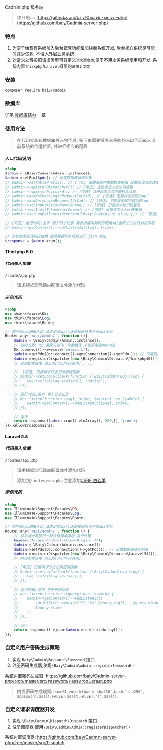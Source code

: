 Cadmin php 服务端 

> 项目地址: [https://github.com/baiy/Cadmin-server-php](https://github.com/baiy/Cadmin-server-php)

### 特点

1. 为便于给现有系统加入后台管理功能和加快新系统开发, 后台核心系统尽可能的减少依赖, 不侵入外层业务系统.
2. 对请求处理按照请求类型可自定义`请求调度类`,便于不用业务系统使用和开发. 系统内置`Thinkphp`/`Laravel`框架的`请求调度类`


### 安装
```
composer require baiy/cadmin
```

### 数据库

详见 [数据库结构](server/db.md) 一章

### 使用方法
> 在代码安装和数据库导入完毕后, 接下来需要将后台系统的入口代码嵌入当前系统的合适位置, 并进行相应的配置

#### 入口代码说明

```php
<?php
$admin = \Baiy\Cadmin\Admin::instance();
$admin->setPdo($pdo); // 设置数据库操作对象
// $admin->setTablePrefix(); // [可选] 设置系统内置数据表前缀 设置后注意修改表名
// $admin->registerDispatcher(); // [可选] 注册自定义请求调度器
// $admin->registerPassword(); // [可选] 注册自定义用户密码生成器
// $admin->addNoCheckLoginRequestId($id); // [可选] 无需校验权限的api
// $admin->addOnlyLoginRequestId($id); // [可选] 只需登录即可访问的api
// $admin->setInputActionName($name); // [可选] 设置请求标识变量名
// $admin->setInputTokenName($name); // [可选] 设置请求token变量名
// $admin->setLogCallback(function(\Baiy\Cadmin\Log $log){}); // [可选] 请求日志记录回调函数

// [可选] 运行时SQL监听 便于日志记录 需要根据实际项目使用sql监听方法进行对应调用
// $admin->getContext()->addListenSql($sql, $time);

// 获取业务处理响应结果 后续根据实际项目进行`json`输出
$response = $admin->run();
```

#### Thinkphp 6.0

##### 代码插入位置
```
/route/app.php
```
> 请求根据实际路由配置文件添加代码

##### 示例代码 
```php
<?php
use think\facade\Db;
use think\facade\Log;
use think\facade\Route;

// 客户端api路由入口 请求记住此url这是提供给客户端api地址
Route::any('/api/admin/', function (){
    $admin = \Baiy\Cadmin\Admin::instance();
    // 临时方案: tp 需要先查询一次数据库 才能获取到pdo对象
    Db::connect()->execute("select 1");
    $admin->setPdo(Db::connect()->getConnection()->getPdo()); // 设置数据库操作对象
    $admin->registerDispatcher(new \Baiy\Cadmin\Dispatch\Thinkphp60()); // [可选] 注册内置的thinkphp调用类
    // 其他配置省略 见上方[入口代码说明] ..... 

    //  [可选] 设置请求日志记录回调函数
    // $admin->setLogCallback(function (\Baiy\Cadmin\Log $log) {
    //    Log::write($log->toJson(), 'notice');
    // });

    // 运行时SQL监听 便于日志记录
    // Db::listen(function ($sql, $time, $master) use ($admin) {
    //    $admin->getContext()->addListenSql($sql, $time);
    // });

    // 运行
    return response($admin->run()->toArray(), 200,[],'json');
})->allowCrossDomain();
```

#### Laravel 5.8

##### 代码插入位置
```
/routes/api.php
```
> 请求根据实际路由配置文件添加代码
>
> 添加到`/routes/web.php` 注意添加[CSRF 白名单](https://learnku.com/docs/laravel/5.8/csrf/3892)

##### 示例代码 
```php
<?php
use Illuminate\Support\Facades\DB;
use Illuminate\Support\Facades\Log;
use Illuminate\Support\Facades\Route;

// 客户端api路由入口 请求记住此url这是提供给客户端api地址
Route::any('/api/admin/', function () {
    // 前后端分离项目一般会有跨域问题 自行处理
    header('Access-Control-Allow-Origin: *');
    $admin = \Baiy\Cadmin\Admin::instance();
    $admin->setPdo(Db::connection()->getPdo()); // 设置数据库操作对象
    $admin->registerDispatcher(new \Baiy\Cadmin\Dispatch\Laravel58()); // [可选] 注册内置的thinkphp调用类
    // 其他配置省略 见上方[入口代码说明] .....

    // [可选] 设置请求日志记录回调函数
    // $admin->setLogCallback(function (\Baiy\Cadmin\Log $log) {
    //    Log::info($log->toJson());
    // });

    // 运行时SQL监听 便于日志记录
    // Db::listen(function ($query) use ($admin) {
    //    $admin->getContext()->addListenSql(
    //        sprintf(str_replace("?","%s",$query->sql),...$query->bindings),
    //        $query->time
    //    );
    // });

    // 运行
    return response()->json($admin->run()->toArray());
});
```
### 自定义用户密码生成策略

1. 实现 `Baiy\Cadmin\Password\Password` 接口
2. 注册密码生成器,使用`\Baiy\Cadmin\Admin::registerPassword()`

系统内置密码生成器: <https://github.com/baiy/Cadmin-server-php/blob/master/src/Password/PasswrodDefault.php>

> 内置密码生成规则: `base64_encode(hash('sha256',hash("sha256", $password.$salt,FALSE).$salt,FALSE).'|'.$salt);`

### 自定义请求调度器开发

1. 实现 `\Baiy\Cadmin\Dispatch\Dispatch` 接口
2. 注册调度器,使用`\Baiy\Cadmin\Admin::registerDispatcher()`

系统内置调度器: <https://github.com/baiy/Cadmin-server-php/tree/master/src/Dispatch>